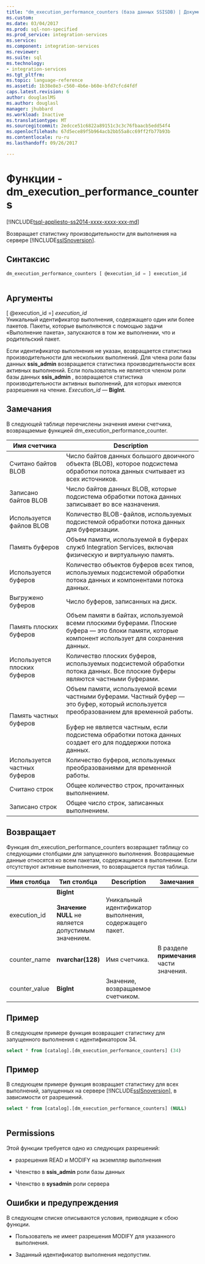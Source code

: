 ```yaml
---
title: "dm_execution_performance_counters (база данных SSISDB) | Документы Microsoft"
ms.custom: 
ms.date: 03/04/2017
ms.prod: sql-non-specified
ms.prod_service: integration-services
ms.service: 
ms.component: integration-services
ms.reviewer: 
ms.suite: sql
ms.technology:
- integration-services
ms.tgt_pltfrm: 
ms.topic: language-reference
ms.assetid: 1b38e8e3-c560-4b6e-b60e-bfd7cfcd4fdf
caps.latest.revision: 6
author: douglaslMS
ms.author: douglasl
manager: jhubbard
ms.workload: Inactive
ms.translationtype: MT
ms.sourcegitcommit: 2edcce51c6822a89151c3c3c76fbaacb5edd54f4
ms.openlocfilehash: 67d5ece89f5b964acb2bb55a8cc69ff2fb77b93b
ms.contentlocale: ru-ru
ms.lasthandoff: 09/26/2017

---
```

# <a name="functions---dmexecutionperformancecounters"></a>Функции - dm_execution_performance_counters
[!INCLUDE[tsql-appliesto-ss2014-xxxx-xxxx-xxx-md](../includes/tsql-appliesto-ss2014-xxxx-xxxx-xxx-md.md)]

  Возвращает статистику производительности для выполнения на сервере [!INCLUDE[ssISnoversion](../includes/ssisnoversion-md.md)].  
  
## <a name="syntax"></a>Синтаксис  
  
```sql  
dm_execution_performance_counters [ @execution_id = ] execution_id  
  
```  
  
## <a name="arguments"></a>Аргументы  
 [ @execution_id =] *execution_id*  
 Уникальный идентификатор выполнения, содержащего один или более пакетов. Пакеты, которые выполняются с помощью задачи «Выполнение пакета», запускаются в том же выполнении, что и родительский пакет.  
  
 Если идентификатор выполнения не указан, возвращается статистика производительности для нескольких выполнений. Для члена роли базы данных **ssis_admin** возвращается статистика производительности всех активных выполнений.  Если пользователь не является членом роли базы данных **ssis_admin** , возвращается статистика производительности активных выполнений, для которых имеются разрешения на чтение. *Execution_id* — **BigInt**.  
  
## <a name="remarks"></a>Замечания  
 В следующей таблице перечислены значения имени счетчика, возвращаемые функцией dm_execution_performance_counter.  
  
|Имя счетчика|Description|  
|------------------|-----------------|  
|Считано байтов BLOB|Число байтов данных большого двоичного объекта (BLOB), которое подсистема обработки потока данных считывает из всех источников.|  
|Записано байтов BLOB|Число байтов данных BLOB, которые подсистема обработки потока данных записывает во все назначения.|  
|Используется файлов BLOB|Количество BLOB-файлов, используемых подсистемой обработки потока данных для буферизации.|  
|Память буферов|Объем памяти, используемой в буферах служб Integration Services, включая физическую и виртуальную память.|  
|Используется буферов|Количество объектов буферов всех типов, используемых подсистемой обработки потока данных и компонентами потока данных.|  
|Выгружено буферов|Число буферов, записанных на диск.|  
|Память плоских буферов|Объем памяти в байтах, используемой всеми плоскими буферами. Плоские буфера — это блоки памяти, которые компонент использует для сохранения данных.|  
|Используется плоских буферов|Количество плоских буферов, используемых подсистемой обработки потока данных. Все плоские буферы являются частными буферами.|  
|Память частных буферов|Объем памяти, используемой всеми частными буферами. Частный буфер — это буфер, который используется преобразованием для временной работы.<br /><br /> Буфер не является частным, если подсистема обработки потока данных создает его для поддержки потока данных.|  
|Используется частных буферов|Количество буферов, используемых преобразованиями для временной работы.|  
|Считано строк|Общее количество строк, прочитанных выполнением.|  
|Записано строк|Общее число строк, записанных выполнением.|  
  
## <a name="return"></a>Возвращает  
 Функция dm_execution_performance_counters возвращает таблицу со следующими столбцами для запущенного выполнения. Возвращаемые данные относятся ко всем пакетам, содержащимся в выполнении. Если отсутствуют активные выполнения, то возвращается пустая таблица.  
  
|Имя столбца|Тип столбца|Description|Замечания|  
|-----------------|-----------------|-----------------|-------------|  
|execution_id|**BigInt**<br /><br /> **Значение NULL** не является допустимым значением.|Уникальный идентификатор выполнения, содержащего пакет.||  
|counter_name|**nvarchar(128)**|Имя счетчика.|В разделе **примечания** части значения.|  
|counter_value|**BigInt**|Значение, возвращаемое счетчиком.||  
  
## <a name="example"></a>Пример  
 В следующем примере функция возвращает статистику для запущенного выполнения с идентификатором 34.  
  
```sql
select * from [catalog].[dm_execution_performance_counters] (34)  
```  
  
## <a name="example"></a>Пример  
 В следующем примере функция возвращает статистику для всех выполнений, запущенных на сервере [!INCLUDE[ssISnoversion](../includes/ssisnoversion-md.md)], в зависимости от разрешений.  
  
```sql
select * from [catalog].[dm_execution_performance_counters] (NULL)  
  
```  
  
## <a name="permissions"></a>Permissions  
 Этой функции требуется одно из следующих разрешений:  
  
-   разрешения READ и MODIFY на экземпляр выполнения  
  
-   Членство в **ssis_admin** роли базы данных  
  
-   Членство в **sysadmin** роли сервера  
  
## <a name="errors-and-warnings"></a>Ошибки и предупреждения  
 В следующем списке описываются условия, приводящие к сбою функции.  
  
-   Пользователь не имеет разрешения MODIFY для указанного выполнения.  
  
-   Заданный идентификатор выполнения недопустим.  
  
  

